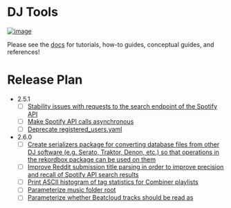 # DJ Tools
[![image](https://img.shields.io/pypi/v/dj-beatcloud.svg)](https://pypi.org/project/dj-beatcloud/)

Please see the [docs](https://a-rich.github.io/DJ-Tools/) for tutorials, how-to guides, conceptual guides, and references!

# Release Plan
* 2.5.1
    - [ ] [Stability issues with requests to the search endpoint of the Spotify API](https://github.com/a-rich/DJ-Tools/issues/58)
    - [ ] [Make Spotify API calls asynchronous](https://github.com/a-rich/DJ-Tools/issues/38)
    - [ ] [Deprecate registered_users.yaml](https://github.com/a-rich/DJ-Tools/issues/99)
* 2.6.0
    - [ ] [Create serializers package for converting database files from other DJ software (e.g. Serato, Traktor, Denon, etc.) so that operations in the rekordbox package can be used on them](https://github.com/a-rich/DJ-Tools/issues/68)
    - [ ] [Improve Reddit submission title parsing in order to improve precision and recall of Spotify API search results](https://github.com/a-rich/DJ-Tools/issues/59)
    - [ ] [Print ASCII histogram of tag statistics for Combiner playlists](https://github.com/a-rich/DJ-Tools/issues/87)
    - [ ] [Parameterize music folder root](https://github.com/a-rich/DJ-Tools/issues/94)
    - [ ] [Parameterize whether Beatcloud tracks should be read as <title> - <artist> or vice versa](https://github.com/a-rich/DJ-Tools/issues/95)

# Contribution
Please see the [CONTRIBUTING](CONTRIBUTING.md)
